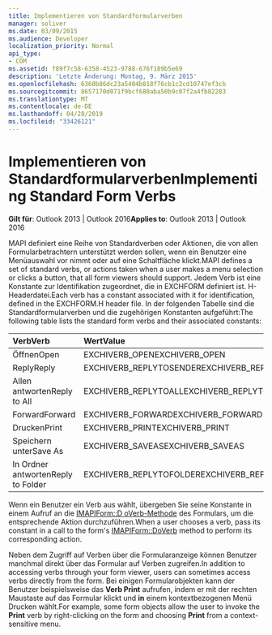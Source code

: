 ```yaml
---
title: Implementieren von Standardformularverben
manager: soliver
ms.date: 03/09/2015
ms.audience: Developer
localization_priority: Normal
api_type:
- COM
ms.assetid: f89f7c58-6358-4523-9788-676f189b5e69
description: 'Letzte Änderung: Montag, 9. März 2015'
ms.openlocfilehash: 6360b86dc23a5404b818f76cb1c2cd10747ef3cb
ms.sourcegitcommit: 8657170d071f9bcf680aba50b9c07f2a4fb82283
ms.translationtype: MT
ms.contentlocale: de-DE
ms.lasthandoff: 04/28/2019
ms.locfileid: "33426121"
---
```

# <a name="implementing-standard-form-verbs"></a><span data-ttu-id="a5910-103">Implementieren von Standardformularverben</span><span class="sxs-lookup"><span data-stu-id="a5910-103">Implementing Standard Form Verbs</span></span>

  
  
<span data-ttu-id="a5910-104">**Gilt für**: Outlook 2013 | Outlook 2016</span><span class="sxs-lookup"><span data-stu-id="a5910-104">**Applies to**: Outlook 2013 | Outlook 2016</span></span> 
  
<span data-ttu-id="a5910-105">MAPI definiert eine Reihe von Standardverben oder Aktionen, die von allen Formularbetrachtern unterstützt werden sollen, wenn ein Benutzer eine Menüauswahl vor nimmt oder auf eine Schaltfläche klickt.</span><span class="sxs-lookup"><span data-stu-id="a5910-105">MAPI defines a set of standard verbs, or actions taken when a user makes a menu selection or clicks a button, that all form viewers should support.</span></span> <span data-ttu-id="a5910-106">Jedem Verb ist eine Konstante zur Identifikation zugeordnet, die in EXCHFORM definiert ist. H-Headerdatei.</span><span class="sxs-lookup"><span data-stu-id="a5910-106">Each verb has a constant associated with it for identification, defined in the EXCHFORM.H header file.</span></span> <span data-ttu-id="a5910-107">In der folgenden Tabelle sind die Standardformularverben und die zugehörigen Konstanten aufgeführt:</span><span class="sxs-lookup"><span data-stu-id="a5910-107">The following table lists the standard form verbs and their associated constants:</span></span>
  
|<span data-ttu-id="a5910-108">**Verb**</span><span class="sxs-lookup"><span data-stu-id="a5910-108">**Verb**</span></span>|<span data-ttu-id="a5910-109">**Wert**</span><span class="sxs-lookup"><span data-stu-id="a5910-109">**Value**</span></span>|
|:-----|:-----|
|<span data-ttu-id="a5910-110">Öffnen</span><span class="sxs-lookup"><span data-stu-id="a5910-110">Open</span></span>  <br/> |<span data-ttu-id="a5910-111">EXCHIVERB_OPEN</span><span class="sxs-lookup"><span data-stu-id="a5910-111">EXCHIVERB_OPEN</span></span>  <br/> |
|<span data-ttu-id="a5910-112">Reply</span><span class="sxs-lookup"><span data-stu-id="a5910-112">Reply</span></span>  <br/> |<span data-ttu-id="a5910-113">EXCHIVERB_REPLYTOSENDER</span><span class="sxs-lookup"><span data-stu-id="a5910-113">EXCHIVERB_REPLYTOSENDER</span></span>  <br/> |
|<span data-ttu-id="a5910-114">Allen antworten</span><span class="sxs-lookup"><span data-stu-id="a5910-114">Reply to All</span></span>  <br/> |<span data-ttu-id="a5910-115">EXCHIVERB_REPLYTOALL</span><span class="sxs-lookup"><span data-stu-id="a5910-115">EXCHIVERB_REPLYTOALL</span></span>  <br/> |
|<span data-ttu-id="a5910-116">Forward</span><span class="sxs-lookup"><span data-stu-id="a5910-116">Forward</span></span>  <br/> |<span data-ttu-id="a5910-117">EXCHIVERB_FORWARD</span><span class="sxs-lookup"><span data-stu-id="a5910-117">EXCHIVERB_FORWARD</span></span>  <br/> |
|<span data-ttu-id="a5910-118">Drucken</span><span class="sxs-lookup"><span data-stu-id="a5910-118">Print</span></span>  <br/> |<span data-ttu-id="a5910-119">EXCHIVERB_PRINT</span><span class="sxs-lookup"><span data-stu-id="a5910-119">EXCHIVERB_PRINT</span></span>  <br/> |
|<span data-ttu-id="a5910-120">Speichern unter</span><span class="sxs-lookup"><span data-stu-id="a5910-120">Save As</span></span>  <br/> |<span data-ttu-id="a5910-121">EXCHIVERB_SAVEAS</span><span class="sxs-lookup"><span data-stu-id="a5910-121">EXCHIVERB_SAVEAS</span></span>  <br/> |
|<span data-ttu-id="a5910-122">In Ordner antworten</span><span class="sxs-lookup"><span data-stu-id="a5910-122">Reply to Folder</span></span>  <br/> |<span data-ttu-id="a5910-123">EXCHIVERB_REPLYTOFOLDER</span><span class="sxs-lookup"><span data-stu-id="a5910-123">EXCHIVERB_REPLYTOFOLDER</span></span>  <br/> |
   
<span data-ttu-id="a5910-124">Wenn ein Benutzer ein Verb aus wählt, übergeben Sie seine Konstante in einem Aufruf an die [IMAPIForm::D oVerb-Methode](imapiform-doverb.md) des Formulars, um die entsprechende Aktion durchzuführen.</span><span class="sxs-lookup"><span data-stu-id="a5910-124">When a user chooses a verb, pass its constant in a call to the form's [IMAPIForm::DoVerb](imapiform-doverb.md) method to perform its corresponding action.</span></span> 
  
<span data-ttu-id="a5910-125">Neben dem Zugriff auf Verben über die Formularanzeige können Benutzer manchmal direkt über das Formular auf Verben zugreifen.</span><span class="sxs-lookup"><span data-stu-id="a5910-125">In addition to accessing verbs through your form viewer, users can sometimes access verbs directly from the form.</span></span> <span data-ttu-id="a5910-126">Bei einigen Formularobjekten kann der Benutzer beispielsweise das **Verb Print** aufrufen, indem er mit der rechten Maustaste auf das Formular klickt und **in** einem kontextbezogenen Menü Drucken wählt.</span><span class="sxs-lookup"><span data-stu-id="a5910-126">For example, some form objects allow the user to invoke the **Print** verb by right-clicking on the form and choosing **Print** from a context-sensitive menu.</span></span> 
  

